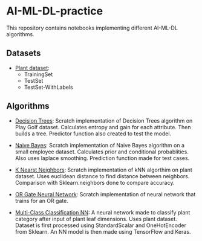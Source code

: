 # AI-ML-DL-practice

This repository contains notebooks implementing different AI-ML-DL algorithms.

## Datasets
  - [Plant dataset](https://github.com/abdulrahmanjawad/AI-ML-DL-practice/tree/main/dataset/plant-dataset):
      * TrainingSet
      * TestSet
      * TestSet-WithLabels

## Algorithms

 - [Decision Trees](https://github.com/abdulrahmanjawad/AI-ML-DL-practice/blob/main/Decision%20Trees.ipynb):
Scratch implementation of Decision Trees algorithm on Play Golf dataset. Calculates entropy and gain for each attribute. Then builds a tree. Predictor function also created to test the model.

- [Naive Bayes](https://github.com/abdulrahmanjawad/AI-ML-DL-practice/blob/main/Naive%20Bayes.ipynb):
Scratch implementation of Naive Bayes algorithm on a small employee dataset. Calculates prior and conditional probablities. Also uses laplace smoothing. Prediction function made for test cases.

- [K Nearst Neighbors](https://github.com/abdulrahmanjawad/AI-ML-DL-practice/blob/main/k%20Nearest%20Neighbors.ipynb):
Scratch implementation of kNN algorthim on plant dataset. Uses euclidean distance to find distance between neighbors. Comparison with Sklearn.neighbors done to compare accuracy.

- [OR Gate Neural Network](https://github.com/abdulrahmanjawad/AI-ML-DL-practice/blob/main/OR%20Neural%20Network.ipynb):
Scratch implementation of neural network that trains for an OR gate. 

- [Multi-Class Classification NN](https://github.com/abdulrahmanjawad/AI-ML-DL-practice/blob/main/Multi_class_Classification_NN.ipynb):
A neural network made to classify plant category after input of plant leaf dimensions. Uses plant dataset. Dataset is first processed using StandardScalar and OneHotEncoder from Sklearn. An NN model is then made using TensorFlow and Keras. 
